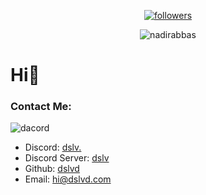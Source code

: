 <p align="center">
  <a href="https://github.com/dslvd">
    <img alt="followers" title="Follow Me" src="https://img.shields.io/github/followers/dslvd?color=000000&labelColor=ffffff&style=for-the-badge&logo=github&label=Follow%20me"/></a>
</p>
<p align="center"> <img src="https://komarev.com/ghpvc/?username=dslvd&label=Profile%20views&color=000000&style=flat" alt="nadirabbas" /> </p>

# Hi👋

### Contact Me:

![dacord](https://discord.c99.nl/widget/theme-4/713573570617278564.png)

- Discord: [dslv.](https://discord.com/users/713573570617278564)
- Discord Server: [dslv](https://discord.gg/8zhz9SnTT9)
- Github: [dslvd](https://github.com/dslvd)
- Email: [hi@dslvd.com](mailto:hi@dslvd.com) 
